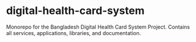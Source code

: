# digital-health-card-system
Monorepo for the Bangladesh Digital Health Card System Project. Contains all services, applications, libraries, and documentation.
